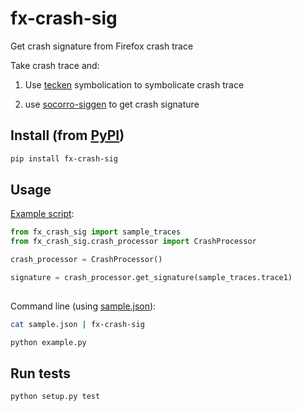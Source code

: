 # fx-crash-sig

Get crash signature from Firefox crash trace

Take crash trace and:

1. Use [tecken](https://github.com/mozilla-services/tecken) symbolication to symbolicate crash trace

2. use [socorro-siggen](https://github.com/willkg/socorro-siggen) to get crash signature


## Install (from [PyPI](https://pypi.org/project/fx-crash-sig/))

```sh
pip install fx-crash-sig
```

## Usage

[Example script](/example.py):

```py
from fx_crash_sig import sample_traces
from fx_crash_sig.crash_processor import CrashProcessor

crash_processor = CrashProcessor()

signature = crash_processor.get_signature(sample_traces.trace1)
    
```

Command line (using [sample.json](/sample.json)):

```sh
cat sample.json | fx-crash-sig
```

```sh
python example.py
```


## Run tests

```sh
python setup.py test
```
